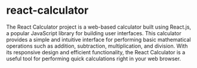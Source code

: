 # react-calculator
The React Calculator project is a web-based calculator built using React.js, a popular JavaScript library for building user interfaces. This calculator provides a simple and intuitive interface for performing basic mathematical operations such as addition, subtraction, multiplication, and division. With its responsive design and efficient functionality, the React Calculator is a useful tool for performing quick calculations right in your web browser.
